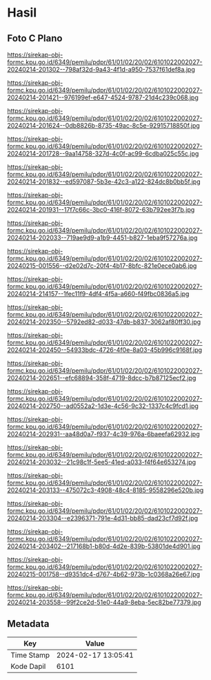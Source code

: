 # Hasil

## Foto C Plano

https://sirekap-obj-formc.kpu.go.id/6349/pemilu/pdpr/61/01/02/20/02/6101022002027-20240214-201302--798af32d-9a43-4f1d-a950-7537f61def8a.jpg

https://sirekap-obj-formc.kpu.go.id/6349/pemilu/pdpr/61/01/02/20/02/6101022002027-20240214-201421--976199ef-e647-4524-9787-21d4c239c068.jpg

https://sirekap-obj-formc.kpu.go.id/6349/pemilu/pdpr/61/01/02/20/02/6101022002027-20240214-201624--0db8826b-8735-49ac-8c5e-92915718850f.jpg

https://sirekap-obj-formc.kpu.go.id/6349/pemilu/pdpr/61/01/02/20/02/6101022002027-20240214-201728--9aa14758-327d-4c0f-ac99-6cdba025c55c.jpg

https://sirekap-obj-formc.kpu.go.id/6349/pemilu/pdpr/61/01/02/20/02/6101022002027-20240214-201832--ed597087-5b3e-42c3-a122-824dc8b0bb5f.jpg

https://sirekap-obj-formc.kpu.go.id/6349/pemilu/pdpr/61/01/02/20/02/6101022002027-20240214-201931--17f7c66c-3bc0-416f-8072-63b792ee3f7b.jpg

https://sirekap-obj-formc.kpu.go.id/6349/pemilu/pdpr/61/01/02/20/02/6101022002027-20240214-202033--719ae9d9-a1b9-4451-b827-1eba9f57276a.jpg

https://sirekap-obj-formc.kpu.go.id/6349/pemilu/pdpr/61/01/02/20/02/6101022002027-20240215-001556--d2e02d7c-20f4-4b17-8bfc-821e0ece0ab6.jpg

https://sirekap-obj-formc.kpu.go.id/6349/pemilu/pdpr/61/01/02/20/02/6101022002027-20240214-214157--1fec11f9-4df4-4f5a-a660-f49fbc0836a5.jpg

https://sirekap-obj-formc.kpu.go.id/6349/pemilu/pdpr/61/01/02/20/02/6101022002027-20240214-202350--5792ed82-d033-47db-b837-3062af80ff30.jpg

https://sirekap-obj-formc.kpu.go.id/6349/pemilu/pdpr/61/01/02/20/02/6101022002027-20240214-202450--54933bdc-4726-4f0e-8a03-45b996c9168f.jpg

https://sirekap-obj-formc.kpu.go.id/6349/pemilu/pdpr/61/01/02/20/02/6101022002027-20240214-202651--efc68894-358f-4719-8dcc-b7b87125ecf2.jpg

https://sirekap-obj-formc.kpu.go.id/6349/pemilu/pdpr/61/01/02/20/02/6101022002027-20240214-202750--ad0552a2-1d3e-4c56-9c32-1337c4c9fcd1.jpg

https://sirekap-obj-formc.kpu.go.id/6349/pemilu/pdpr/61/01/02/20/02/6101022002027-20240214-202931--aa48d0a7-f937-4c39-976a-6baeefa62932.jpg

https://sirekap-obj-formc.kpu.go.id/6349/pemilu/pdpr/61/01/02/20/02/6101022002027-20240214-203032--21c98c1f-5ee5-41ed-a033-f4f64e653274.jpg

https://sirekap-obj-formc.kpu.go.id/6349/pemilu/pdpr/61/01/02/20/02/6101022002027-20240214-203133--475072c3-4908-48c4-8185-9558296e520b.jpg

https://sirekap-obj-formc.kpu.go.id/6349/pemilu/pdpr/61/01/02/20/02/6101022002027-20240214-203304--e2396371-791e-4d31-bb85-dad23cf7d92f.jpg

https://sirekap-obj-formc.kpu.go.id/6349/pemilu/pdpr/61/01/02/20/02/6101022002027-20240214-203402--217168b1-b80d-4d2e-839b-53801de4d901.jpg

https://sirekap-obj-formc.kpu.go.id/6349/pemilu/pdpr/61/01/02/20/02/6101022002027-20240215-001758--d9351dc4-d767-4b62-973b-1c0368a26e67.jpg

https://sirekap-obj-formc.kpu.go.id/6349/pemilu/pdpr/61/01/02/20/02/6101022002027-20240214-203558--99f2ce2d-51e0-44a9-8eba-5ec82be77379.jpg


## Metadata

| Key        | Value               |
| ---------- | ------------------- |
| Time Stamp | 2024-02-17 13:05:41 |
| Kode Dapil | 6101                |




